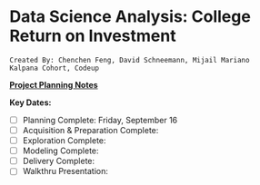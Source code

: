 # Data Science Analysis: College Return on Investment

    Created By: Chenchen Feng, David Schneemann, Mijail Mariano
    Kalpana Cohort, Codeup

**<u>Project Planning Notes</u>**

**Key Dates:**

- [ ] Planning Complete: Friday, September 16
- [ ] Acquisition & Preparation Complete: 
- [ ] Exploration Complete: 
- [ ] Modeling Complete: 
- [ ] Delivery Complete:
- [ ] Walkthru Presentation: